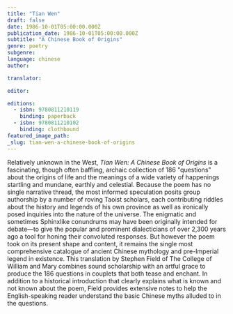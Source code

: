 ```yaml
---
title: "Tian Wen"
draft: false
date: 1986-10-01T05:00:00.000Z
publication_date: 1986-10-01T05:00:00.000Z
subtitle: "A Chinese Book of Origins"
genre: poetry
subgenre:
language: chinese
author:

translator:

editor:

editions:
  - isbn: 9780811210119
    binding: paperback
  - isbn: 9780811210102
    binding: clothbound
featured_image_path:
_slug: tian-wen-a-chinese-book-of-origins
---
```


Relatively unknown in the West, _Tian Wen: A Chinese Book of Origins_ is a fascinating, though often baffling, archaic collection of 186 "questions" about the origins of life and the meanings of a wide variety of happenings startling and mundane, earthly and celestial. Because the poem has no single narrative thread, the most informed speculation posits group authorship by a number of roving Taoist scholars, each contributing riddles about the history and legends of his own province as well as ironically posed inquiries into the nature of the universe. The enigmatic and sometimes Sphinxlike conundrums may have been originally intended for debate––to give the popular and prominent dialecticians of over 2,300 years ago a tool for honing their convoluted responses. But however the poem took on its present shape and content, it remains the single most comprehensive catalogue of ancient Chinese mythology and pre-Imperial legend in existence. This translation by Stephen Field of The College of William and Mary combines sound scholarship with an artful grace to produce the 186 questions in couplets that both tease and enchant. In addition to a historical introduction that clearly explains what is known and not known about the poem, Field provides extensive notes to help the English-speaking reader understand the basic Chinese myths alluded to in the questions.

